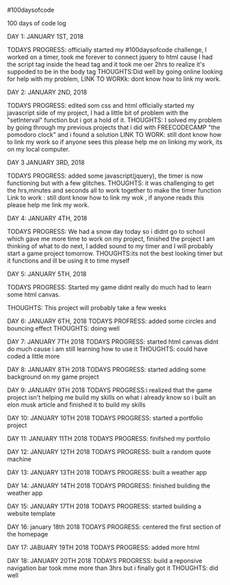 #100daysofcode

100 days of code log

DAY 1: JANUARY 1ST, 2018

TODAYS PROGRESS: officially started my #100daysofcode challenge, I worked on a timer, took me forever to connect jquery to html cause I had the script tag inside the head tag and it took me oer 2hrs to realize it's suppoded to be in the body tag
THOUGHTS:Did well by going online looking for help with my problem,
LINK TO WORKk: dont know how to link my work.




DAY 2: JANUARY 2ND, 2018

TODAYS PROGRESS:  edited som css and html officially started my javascript side of my project, I had a little bit of problem with the "setInterval" function but i got a hold of it.
THOUGHTS: I solved my problem by going through my previous projects that i did with FREECODECAMP "the pomodoro clock" and i found a solution
LINK TO WORK: still dont know how to link my work so if anyone sees this please help me on linking my work, its on my local computer.


DAY 3 JANUARY 3RD, 2018

TODAYS PROGRESS: added some javascript(jquery), the timer is now functioning but with a few glitches. 
THOUGHTS: it was challenging to get the hrs,minutes and seconds all to work together to make the timer function
Link to work : still dont know how to link my wok , if anyone reads this please help me link my work.

DAY 4: JANUARY 4TH, 2018

TODAYS PROGRESS: We had a snow day today so i didnt go to school which gave me more time to work on my project, finished the project I am thinking of what to do next, I added sound to my timer and I will probably start a game project tomorrow. 
THOUGHTS:its not the best looking timer but it functions and ill be using it to time myself


DAY 5: JANUARY 5TH, 2018

TODAYS PROGRESS: Started my game didnt really do much had to learn some html canvas.

THOUGHTS: This project will probably take  a few weeks

DAY 6: JANUARY 6TH, 2018
TODAYS PROFRESS: added some circles and bouncing effect
THOUGHTS: doing well

DAY 7: JANUARY 7TH 2018
TODAYS PROGRESS: started html canvas didnt do much cause i am still learning how to use it
THOUGHTS: could have coded a little more

DAY 8: JANUARY 8TH 2018
TODAYS PROGRESS: started adding some background on my game project

DAY 9: JANUARY 9TH 2018
TODAYS PROGRESS:i realized that the game project isn't helping me build my skills on what i already know so i built an elon musk article and finished it to build my skills 

DAY 10: JANUARY 10TH 2018
TODAYS PROGRESS: started a portfolio project

DAY 11: JANUARY 11TH 2018
TODAYS PROGRESS: finifshed my portfolio

DAY 12: JANUARY 12TH 2018
TODAYS PROGRESS: built a random quote machine

DAY 13: JANUARY 13TH 2018
TODAYS PROGRESS: built a weather app

DAY 14: JANUARY 14TH 2018
TODAYS PROGRESS: finished building the weather app

DAY 15: JANUARY 17TH 2018
TODAYS PROGRESS: started building a website template

DAY 16: january 18th 2018
TODAYS PROGRESS: centered the first section of the homepage

DAY 17: JABUARY 19TH 2018
TODAYS PROGRESS: added more html 

DAY 18: JANUARY 20TH 2018
TODAYS PROGRESS: build a reponsive navigation bar took mme more than  3hrs but i finally got it
THOUGHTS: did well
